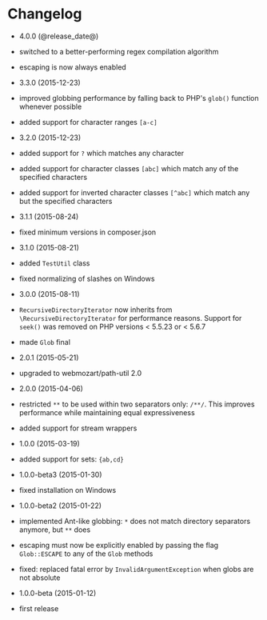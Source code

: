 Changelog
=========

* 4.0.0 (@release_date@)

 * switched to a better-performing regex compilation algorithm
 * escaping is now always enabled

* 3.3.0 (2015-12-23)

 * improved globbing performance by falling back to PHP's `glob()` function
   whenever possible
 * added support for character ranges `[a-c]`

* 3.2.0 (2015-12-23)

 * added support for `?` which matches any character
 * added support for character classes `[abc]` which match any of the specified
   characters
 * added support for inverted character classes `[^abc]` which match any but
   the specified characters

* 3.1.1 (2015-08-24)

 * fixed minimum versions in composer.json

* 3.1.0 (2015-08-21)

 * added `TestUtil` class
 * fixed normalizing of slashes on Windows

* 3.0.0 (2015-08-11)

 * `RecursiveDirectoryIterator` now inherits from `\RecursiveDirectoryIterator`
   for performance reasons. Support for `seek()` was removed on PHP versions
   < 5.5.23 or < 5.6.7
 * made `Glob` final

* 2.0.1 (2015-05-21)

 * upgraded to webmozart/path-util 2.0

* 2.0.0 (2015-04-06)

 * restricted `**` to be used within two separators only: `/**/`. This improves
   performance while maintaining equal expressiveness
 * added support for stream wrappers

* 1.0.0 (2015-03-19)

 * added support for sets: `{ab,cd}`
 
* 1.0.0-beta3 (2015-01-30)

 * fixed installation on Windows

* 1.0.0-beta2 (2015-01-22)

 * implemented Ant-like globbing: `*` does not match directory separators
   anymore, but `**` does
 * escaping must now be explicitly enabled by passing the flag `Glob::ESCAPE`
   to any of the `Glob` methods
 * fixed: replaced fatal error by `InvalidArgumentException` when globs are
   not absolute

* 1.0.0-beta (2015-01-12)

 * first release
